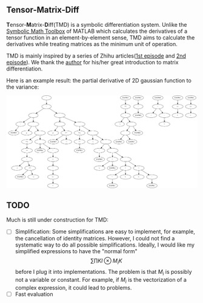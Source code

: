 ## Tensor-Matrix-Diff

**T**ensor-**M**atrix-**D**iff(TMD) is a symbolic differentiation system. Unlike the [Symbolic Math Toolbox](https://www.mathworks.com/help/symbolic/symbolic-computations-in-matlab.html) of MATLAB which calculates the derivatives of a tensor function in an element-by-element sense, TMD aims to calculate the derivatives while treating matrices as the minimum unit of operation.

TMD is mainly inspired by a series of Zhihu articles([1st episode](https://zhuanlan.zhihu.com/p/24709748) and [2nd episode](https://zhuanlan.zhihu.com/p/24863977)). We thank the [author](https://www.zhihu.com/people/chang-qu-gui-xia) for his/her great introduction to matrix differentiation.

Here is an example result: the partial derivative of 2D gaussian function to the variance:

![derivative](assets/pFpV.png)

## TODO

Much is still under construction for TMD:

- [ ] Simplification: Some simplifications are easy to implement, for example, the cancellation of identity matrices. However, I could not find a systematic way to do all possible simplifications. Ideally, I would like my simplified expressions to have the "normal form" $$\sum \prod K I \otimes M_i K$$ before I plug it into implementations. The problem is that $M_i$ is possibly not a variable or constant. For example, if $M_i$ is the vectorization of a complex expression, it could lead to problems.
- [ ] Fast evaluation